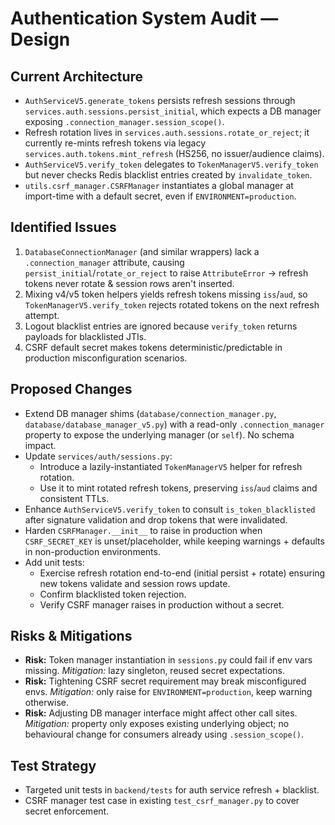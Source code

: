 # Authentication System Audit — Design

## Current Architecture
- `AuthServiceV5.generate_tokens` persists refresh sessions through `services.auth.sessions.persist_initial`, which expects a DB manager exposing `.connection_manager.session_scope()`.
- Refresh rotation lives in `services.auth.sessions.rotate_or_reject`; it currently re-mints refresh tokens via legacy `services.auth.tokens.mint_refresh` (HS256, no issuer/audience claims).
- `AuthServiceV5.verify_token` delegates to `TokenManagerV5.verify_token` but never checks Redis blacklist entries created by `invalidate_token`.
- `utils.csrf_manager.CSRFManager` instantiates a global manager at import-time with a default secret, even if `ENVIRONMENT=production`.

## Identified Issues
1. `DatabaseConnectionManager` (and similar wrappers) lack a `.connection_manager` attribute, causing `persist_initial`/`rotate_or_reject` to raise `AttributeError` → refresh tokens never rotate & session rows aren't inserted.
2. Mixing v4/v5 token helpers yields refresh tokens missing `iss`/`aud`, so `TokenManagerV5.verify_token` rejects rotated tokens on the next refresh attempt.
3. Logout blacklist entries are ignored because `verify_token` returns payloads for blacklisted JTIs.
4. CSRF default secret makes tokens deterministic/predictable in production misconfiguration scenarios.

## Proposed Changes
- Extend DB manager shims (`database/connection_manager.py`, `database/database_manager_v5.py`) with a read-only `.connection_manager` property to expose the underlying manager (or `self`). No schema impact.
- Update `services/auth/sessions.py`:
  - Introduce a lazily-instantiated `TokenManagerV5` helper for refresh rotation.
  - Use it to mint rotated refresh tokens, preserving `iss`/`aud` claims and consistent TTLs.
- Enhance `AuthServiceV5.verify_token` to consult `is_token_blacklisted` after signature validation and drop tokens that were invalidated.
- Harden `CSRFManager.__init__` to raise in production when `CSRF_SECRET_KEY` is unset/placeholder, while keeping warnings + defaults in non-production environments.
- Add unit tests:
  - Exercise refresh rotation end-to-end (initial persist + rotate) ensuring new tokens validate and session rows update.
  - Confirm blacklisted token rejection.
  - Verify CSRF manager raises in production without a secret.

## Risks & Mitigations
- **Risk:** Token manager instantiation in `sessions.py` could fail if env vars missing. *Mitigation:* lazy singleton, reused secret expectations.
- **Risk:** Tightening CSRF secret requirement may break misconfigured envs. *Mitigation:* only raise for `ENVIRONMENT=production`, keep warning otherwise.
- **Risk:** Adjusting DB manager interface might affect other call sites. *Mitigation:* property only exposes existing underlying object; no behavioural change for consumers already using `.session_scope()`.

## Test Strategy
- Targeted unit tests in `backend/tests` for auth service refresh + blacklist.
- CSRF manager test case in existing `test_csrf_manager.py` to cover secret enforcement.

